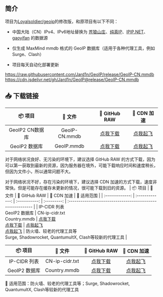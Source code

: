 ## 简介

项目为[Loyalsoldier/geoip](https://github.com/Loyalsoldier/geoip)的修改版，和原项目有以下不同：

- 中国大陆（CN）IPv4、IPv6地址替换为 [苍狼山庄](https://ispip.clang.cn/)、[纯真IP](https://github.com/metowolf/iplist)、[IPIP.NET](https://github.com/17mon/china_ip_list)、[gaoyifan](https://github.com/gaoyifan/china-operator-ip) 的数据源

- 仅生成 MaxMind mmdb 格式的 GeoIP 数据库（适用于各种代理工具，例如 Surge、Clash）

- 项目每天自动化部署更新
  
https://raw.githubusercontent.com/Jard1n/GeoIP/release/GeoIP-CN.mmdb
https://cdn.jsdelivr.net/gh/Jard1n/GeoIP@release/GeoIP-CN.mmdb

## 📥 下载链接
| 📦 项目 | 📃 文件 | 🐙 GitHub RAW | 🚀 CDN 加速 |
|  :--:  |  :--:  |     :--:     |     :--:    |
| GeoIP2 CN数据库 | GeoIP-CN.mmdb | [点我下载](https://raw.githubusercontent.com/Jard1n/GeoIP/release/GeoIP-CN.mmdb) | [点我起飞](https://cdn.jsdelivr.net/gh/Jard1n/GeoIP@release/GeoIP-CN.mmdb) | 防火墙、较老的代理工具等<br>Surge, Shadowrocket, QuantumultX, Clash等较新的代理工具
| GeoIP2 数据库 | GeoIP.mmdb | [点我下载](https://raw.githubusercontent.com/Jard1n/GeoIP/release/GeoIP.mmdb) | [点我起飞](https://cdn.jsdelivr.net/gh/Jard1n/GeoIP@release/GeoIP.mmdb) |

对于网络状况良好、无污染的环境下，建议选择 GitHub RAW 的方式下载，因为可以第一获取到最新的资源，因为服务器在境外，可能下载响应时间和速度稍长，但因为文件小，所以通常问题不大。

对于网络状况不好，存在污染的环境下，建议选择 CDN 加速的方式下载，速度非常快。但是可能存在缓存未更新的情况，很可能下载到旧的资源。
| 📦 项目        | 📃 文件         | 🐙 GitHub RAW | 🚀 CDN 加速 | 🔧 适用范围 |
| :-------------: | :-------------: | :-----------: | :---------: | :----------------------------------------------------------- |
| IP-CIDR 列表<br>GeoIP2 数据库 | CN-ip-cidr.txt<br>Country.mmdb | [点我下载](https://github.com/Hackl0us/GeoIP2-CN/raw/release/CN-ip-cidr.txt)<br>[点我下载](https://github.com/Hackl0us/GeoIP2-CN/raw/release/Country.mmdb) | [点我起飞](https://cdn.jsdelivr.net/gh/Hackl0us/GeoIP2-CN@release/CN-ip-cidr.txt)<br>[点我起飞](https://cdn.jsdelivr.net/gh/Hackl0us/GeoIP2-CN@release/Country.mmdb) | 防火墙、较老的代理工具等<br>Surge, Shadowrocket, QuantumultX, Clash等较新的代理工具 |


| 📦 项目        | 📃 文件         | 🐙 GitHub RAW | 🚀 CDN 加速 | 
| :-------------: | :-------------: | :-----------: | :---------: | 
| IP-CIDR 列表    | CN-ip-cidr.txt  | [点我下载](https://github.com/Hackl0us/GeoIP2-CN/raw/release/CN-ip-cidr.txt) | [点我起飞](https://cdn.jsdelivr.net/gh/Hackl0us/GeoIP2-CN@release/CN-ip-cidr.txt) |
| GeoIP2 数据库   | Country.mmdb    | [点我下载](https://github.com/Hackl0us/GeoIP2-CN/raw/release/Country.mmdb) | [点我起飞](https://cdn.jsdelivr.net/gh/Hackl0us/GeoIP2-CN@release/Country.mmdb) | 

🔧 适用范围：防火墙、较老的代理工具等；Surge, Shadowrocket, QuantumultX, Clash等较新的代理工具
